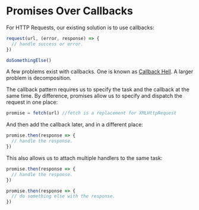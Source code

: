 # Promises Over Callbacks

For HTTP Requests, our existing solution is to use callbacks:

```js
request(url, (error, response) => {
  // handle success or error.
})

doSomethingElse()
```

A few problems exist with callbacks. One is known as [Callback Hell](http://callbackhell.com "Callback Hell"). A larger problem is decomposition.

The callback pattern requires us to specify the task and the callback at the same time. By difference, promises allow us to specify and dispatch the request in one place:

```js
promise = fetch(url) //fetch is a replacement for XMLHttpRequest
```

And then add the callback later, and in a different place:

```js
promise.then(response => {
  // handle the response.
})
```

This also allows us to attach multiple handlers to the same task:

```js
promise.then(response => {
  // handle the response.
})

promise.then(response => {
  // do something else with the response.
})
```
